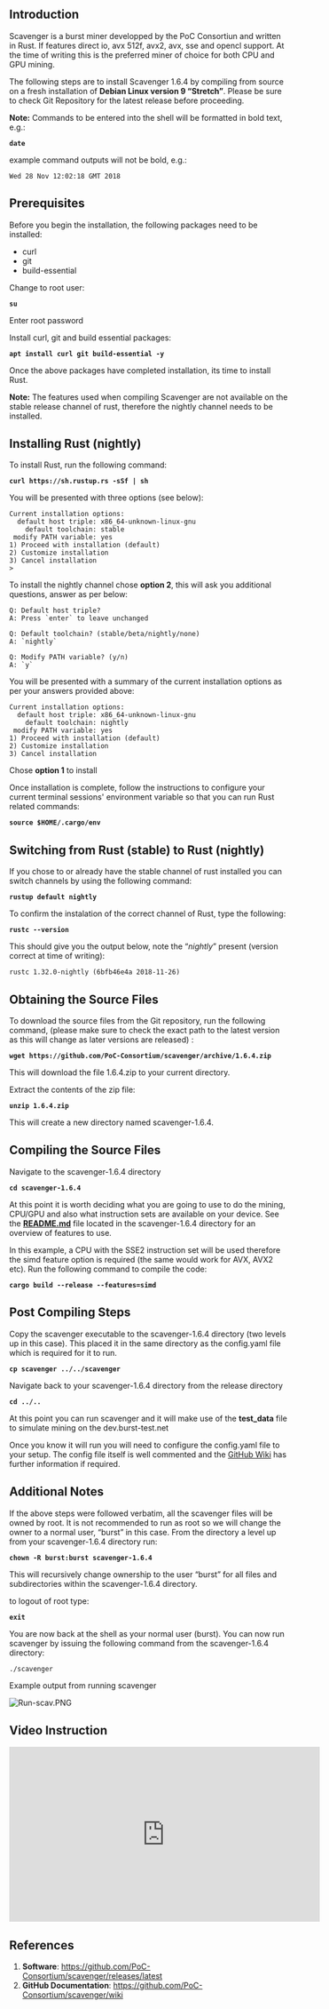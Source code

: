Introduction
-----------

Scavenger is a burst miner developped by the PoC Consortiun and written in Rust. If features direct io, avx 512f, avx2, avx, sse and opencl support. At the time of writing this is the preferred miner of choice for both CPU and GPU mining.

The following steps are to install Scavenger 1.6.4 by compiling from source on a fresh installation of **Debian Linux version 9 “Stretch”**. Please be sure to check Git Repository for the latest release before proceeding.

**Note:** Commands to be entered into the shell will be formatted in bold text, e.g.:

**`date`**

example command outputs will not be bold, e.g.:

`Wed 28 Nov 12:02:18 GMT 2018`

Prerequisites
-------------

Before you begin the installation, the following packages need to be installed:

-   curl
-   git
-   build-essential

Change to root user:

**`su`**

Enter root password

Install curl, git and build essential packages:

**`apt install curl git build-essential -y`**

Once the above packages have completed installation, its time to install Rust.

**Note:** The features used when compiling Scavenger are not available on the stable release channel of rust, therefore the nightly channel needs to be installed.

Installing Rust (nightly)
-------------------------

To install Rust, run the following command:

**`curl https://sh.rustup.rs -sSf | sh`**

You will be presented with three options (see below):

```
Current installation options:
  default host triple: x86_64-unknown-linux-gnu
    default toolchain: stable
 modify PATH variable: yes
1) Proceed with installation (default)
2) Customize installation
3) Cancel installation
>
```

To install the nightly channel chose **option 2**, this will ask you additional questions, answer as per below:

```
Q: Default host triple?
A: Press `enter` to leave unchanged

Q: Default toolchain? (stable/beta/nightly/none)
A: `nightly`

Q: Modify PATH variable? (y/n)
A: `y`
```

You will be presented with a summary of the current installation options as per your answers provided above:

```
Current installation options:
  default host triple: x86_64-unknown-linux-gnu
    default toolchain: nightly
 modify PATH variable: yes
1) Proceed with installation (default)
2) Customize installation
3) Cancel installation
```

Chose **option 1** to install

Once installation is complete, follow the instructions to configure your current terminal sessions' environment variable so that you can run Rust related commands:

**`source $HOME/.cargo/env`**

Switching from Rust (stable) to Rust (nightly)
----------------------------------------------

If you chose to or already have the stable channel of rust installed you can switch channels by using the following command:

**`rustup default nightly`**

To confirm the instalation of the correct channel of Rust, type the following:

**`rustc --version`**

This should give you the output below, note the “*nightly*” present (version correct at time of writing):

`rustc 1.32.0-nightly (6bfb46e4a 2018-11-26)`

Obtaining the Source Files
--------------------------

To download the source files from the Git repository, run the following command, (please make sure to check the exact path to the latest version as this will change as later versions are released) :

**`wget https://github.com/PoC-Consortium/scavenger/archive/1.6.4.zip`**

This will download the file 1.6.4.zip to your current directory.

Extract the contents of the zip file:

**`unzip 1.6.4.zip`**

This will create a new directory named scavenger-1.6.4.

Compiling the Source Files
--------------------------

Navigate to the scavenger-1.6.4 directory

**`cd scavenger-1.6.4`**

At this point it is worth deciding what you are going to use to do the mining, CPU/GPU and also what instruction sets are available on your device. See the **[README.md](https://github.com/PoC-Consortium/scavenger/tree/1.6.4#scavenger---burstminer-in-rust)** file located in the scavenger-1.6.4 directory for an overview of features to use.

In this example, a CPU with the SSE2 instruction set will be used therefore the simd feature option is required (the same would work for AVX, AVX2 etc). Run the following command to compile the code:

**`cargo build --release --features=simd`**

Post Compiling Steps
--------------------

Copy the scavenger executable to the scavenger-1.6.4 directory (two levels up in this case). This placed it in the same directory as the config.yaml file which is required for it to run.

**`cp scavenger ../../scavenger`**

Navigate back to your scavenger-1.6.4 directory from the release directory

**`cd ../..`**

At this point you can run scavenger and it will make use of the **test\_data** file to simulate mining on the dev.burst-test.net

Once you know it will run you will need to configure the config.yaml file to your setup. The config file itself is well commented and the [GitHub Wiki](https://github.com/PoC-Consortium/scavenger/wiki) has further information if required.

Additional Notes
----------------

If the above steps were followed verbatim, all the scavenger files will be owned by root. It is not recommended to run as root so we will change the owner to a normal user, “burst” in this case. From the directory a level up from your scavenger-1.6.4 directory run:

**`chown -R burst:burst scavenger-1.6.4`**

This will recursively change ownership to the user “burst” for all files and subdirectories within the scavenger-1.6.4 directory.

to logout of root type:

**`exit`**

You are now back at the shell as your normal user (burst). You can now run scavenger by issuing the following command from the scavenger-1.6.4 directory:

`./scavenger`

Example output from running scavenger

<img src="../../media/Run-scav.PNG" title="Run-scav.PNG" alt="Run-scav.PNG" />

Video Instruction
------------

<iframe width="560" height="315" src="https://www.youtube-nocookie.com/embed/Zmk3-w9EhFE" frameborder="0" allow="accelerometer; autoplay; encrypted-media; gyroscope; picture-in-picture" allowfullscreen></iframe>

References
-------

1. **Software**: <https://github.com/PoC-Consortium/scavenger/releases/latest>
2. **GitHub Documentation**: <https://github.com/PoC-Consortium/scavenger/wiki>
